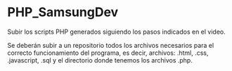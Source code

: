 # PHP_SamsungDev

Subir los scripts PHP generados siguiendo los pasos indicados en el video.

Se deberán subir a un repositorio todos los archivos necesarios para el correcto funcionamiento del programa, es decir, archivos: .html, .css, .javascript, .sql y el directorio donde tenemos los archivos .php.
